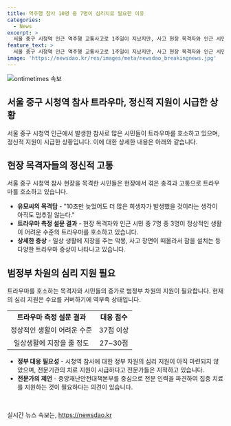 ```yaml
---
title: 역주행 참사 10명 중 7명이 심리치료 필요한 이유
categories:
  - News
excerpt: >
  서울 중구 시청역 인근 역주행 교통사고로 1주일이 지났지만, 사고 현장 목격자와 인근 시민들은 아직도 정신적인 고통을 겪고 있다. 동아일보가 10명을 조사한 결과 7명이 트라우마를 호소하며, 3명은 정상적인 생활이 어려운 수준이었다. 전문가들은 정부가 심리 지원에 나서야 한다고 지적하며, 심리 치료가 시급하다고 강조하고 있다. 시청역 참사에 대한 범정부 차원의 심리 지원이 필요하다는 목소리도 높아지고 있다. 함께 9명이 숨지는 참사를 겪은 시민들에게 지속적인 관심과 도움이 필요하다.
feature_text: >
  서울 중구 시청역 인근 역주행 교통사고로 1주일이 지났지만, 사고 현장 목격자와 인근 시민들은 아직도 정신적인 고통을 겪고 있다. 동아일보가 10명을 조사한 결과 7명이 트라우마를 호소하며, 3명은 정상적인 생활이 어려운 수준이었다. 전문가들은 정부가 심리 지원에 나서야 한다고 지적하며, 심리 치료가 시급하다고 강조하고 있다. 시청역 참사에 대한 범정부 차원의 심리 지원이 필요하다는 목소리도 높아지고 있다. 함께 9명이 숨지는 참사를 겪은 시민들에게 지속적인 관심과 도움이 필요하다.
image: 'https://newsdao.kr/res/images/meta/newsdao_breakingnews.jpg'
---
```


<p><img src="https://newsdao.kr/res/images/meta/newsdao_breakingnews.jpg" alt="ontimetimes 속보" /></p>

<h2 data-ke-size="size26">서울 중구 시청역 참사 트라우마, 정신적 지원이 시급한 상황</h2>

<p data-ke-size="size16">서울 중구 시청역 인근에서 발생한 참사로 많은 시민들이 트라우마를 호소하고 있으며, 정신적 지원이 시급한 상황입니다. 이에 대한 상세한 내용은 아래와 같습니다.</p>

<h2 data-ke-size="size24">현장 목격자들의 정신적 고통</h2>

<p data-ke-size="size16">서울 중구 시청역 참사 현장을 목격한 시민들은 현장에서 겪은 충격과 고통으로 트라우마를 호소하고 있습니다.</p>

<ul>
  <li><b>유모씨의 목격담</b> - "10초만 늦었어도 더 많은 희생자가 발생했을 것이라는 생각이 아직도 멈추질 않는다."</li>
  <li><b>트라우마 측정 설문 결과</b> - 현장 목격자와 인근 시민 중 7명 중 3명이 정상적인 생활이 어려운 수준의 트라우마를 호소하고 있습니다.</li>
  <li><b>상세한 증상</b> - 일상 생활에 지장을 주는 악몽, 사고 장면이 떠올라서 잠을 설치는 등 다양한 트라우마 증상이 나타나고 있습니다.</li>
</ul>

<h2 data-ke-size="size24">범정부 차원의 심리 지원 필요</h2>

<p data-ke-size="size16">트라우마를 호소하는 목격자와 시민들의 증가로 범정부 차원의 지원이 필요합니다. 현재의 심리 지원은 수요를 커버하기에 역부족 상태입니다.</p>

<table>
  <tr>
    <td style="text-align: center; height: 17px;"><b>트라우마 측정 설문 결과</b></td>
    <td style="text-align: center; height: 17px;"><b>대응 점수</b></td>
  </tr>
  <tr>
    <td style="text-align: center; height: 17px;">정상적인 생활이 어려운 수준</td>
    <td style="text-align: center; height: 17px;">37점 이상</td>
  </tr>
  <tr>
    <td style="text-align: center; height: 17px;">일상생활에 지장을 줄 정도</td>
    <td style="text-align: center; height: 17px;">27~30점</td>
  </tr>
</table>

<ul>
  <li><b>정부 대응 필요성</b> - 시청역 참사에 대한 정부 차원의 심리 지원이 아직 마련되지 않았으며, 전문기관의 치료 지원이 시급하다고 전문가들은 지적하고 있습니다.</li>
  <li><b>전문가의 제언</b> - 중앙재난안전대책본부를 중심으로 전문 인력을 파견하여 집중 치료를 지원하는 것이 필요하다는 의견이 있습니다.</li>
</ul>

<p data-ke-size="size16">&nbsp;</p>
실시간 뉴스 속보는, <a href="https://newsdao.kr" rel="dofollow">https://newsdao.kr</a>


